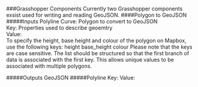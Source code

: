 ###Grasshopper Components
Currently two Grasshopper components exsist used for writing and reading GeoJSON. 
####Polygon to GeoJSON 
#####Inputs
Polyline Curve: Polygon to convert to GeoJSON <br>
Key: Properties used to describe geoemtry<br>
Value: <br>
To specify the height, base height and colour of the polygon on Mapbox, use the following keys: 
    height
    base_height
    colour 
Please note that the keys are case sensitive. 
The list should be structured so that the first branch of data is associated with the first key. This allows unique values to be associated with multiple polygons.



#####Outputs
GeoJSON
#####Polyline
Key:
Value:



